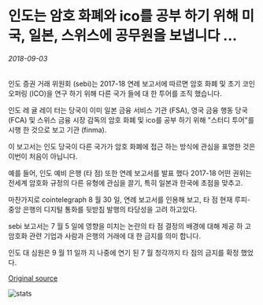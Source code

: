 # 인도는 암호 화폐와 ico를 공부 하기 위해 미국, 일본, 스위스에 공무원을 보냅니다 ...

###### 2018-09-03

인도 증권 거래 위원회 (sebi)는 2017-18 연례 보고서에 따르면 암호 화폐 및 초기 코인 오퍼링 (ICO)을 연구 하기 위해 다른 국가 들에 대 한 투어를 조직 했습니다.

인도 레 귤 레이 터는 당국이 이미 일본 금융 서비스 기관 (FSA), 영국 금융 행동 당국 (FCA) 및 스위스 금융 시장 감독의 암호 화폐 및 ico를 공부 하기 위해 "스터디 투어"를 시행 한 것으로 보고 기관 (finma).

이 보고서는 인도 당국이 다른 국가가 암호 화폐에 접근 하는 방식에 관심을 표명한 것은 이번이 처음이 아닙니다.

예를 들어, 인도 예비 은행 (타 점) 또한 연례 보고서를 발표 했다 2017-18 어떤 권위는 전세계 암호화 규정의 다른 유형에 관심을 끌기, 특히 일본과 한국에 초점을 맞추고.

마찬가지로 cointelegraph 8 월 30 일, 연례 보고서를 인용해 보고, 타 점 현재 루피-중앙 은행의 디지털 통화를 뒷받침 발행의 타당성을 고려 하고있다.

sebi 보고서는 7 월 5 일에 영향을 미치는 논란의 타 점 결정의 배경에 대해 제공 하 고 암호화 관련 기업과 사람과 은행의 거래에 대 한 금지를 의미 합니다.

인도 대 심원은 9 월 11 일까 지 나중에 연기 된 7 월 청각까지 타 점의 금지를 확정 했었다.

[Original source](https://cointelegraph.com/news/india-sends-officials-to-us-japan-and-switzerland-to-study-cryptocurrency-and-icos)

![stats](https://c.statcounter.com/11760860/0/a89fa40b/1/ "stats")